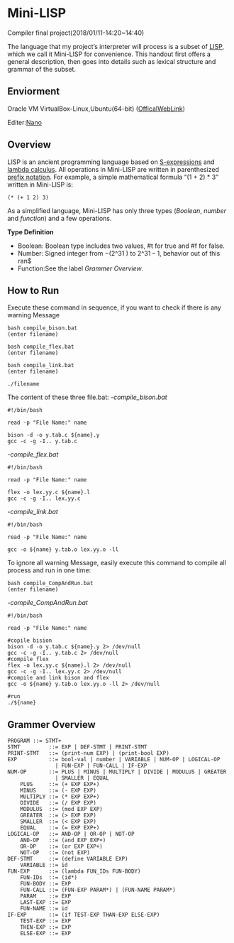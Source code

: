 # Mini-LISP
Compiler final project(2018/01/11-14:20~14:40)

The language that my project’s interpreter will process is a subset of [LISP](https://en.wikipedia.org/wiki/LISP), which we call
it Mini-LISP for convenience. This handout first offers a general description, then goes
into details such as lexical structure and grammar of the subset.

## Enviorment
Oracle VM VirtualBox-Linux,Ubuntu(64-bit) ([OfficalWebLink](https://www.oracle.com/technetwork/server-storage/virtualbox/downloads/index.html))

Editer:[Nano](https://zh.wikipedia.org/wiki/Nano_(%E6%96%87%E5%AD%97%E7%B7%A8%E8%BC%AF%E5%99%A8))

## Overview
LISP is an ancient programming language based on [S-expressions](https://en.wikipedia.org/wiki/S-expression) and [lambda calculus](https://en.wikipedia.org/wiki/Lambda_calculus).
All operations in Mini-LISP are written in parenthesized [prefix notation](https://en.wikipedia.org/wiki/Polish_notation). For example, a
simple mathematical formula “(1 + 2) * 3” written in Mini-LISP is:

<pre><code>(* (+ 1 2) 3)</code></pre>

As a simplified language, Mini-LISP has only three types (*Boolean*, *number* and *function*)
and a few operations.

**Type Definition**

- Boolean: Boolean type includes two values, #t for true and #f for false.
- Number: Signed integer from −(2^31 ) to 2^31 – 1, behavior out of this ran$
- Function:See the label *Grammer Overview*.

## How to Run
Execute these command in sequence, if you want to check if there is any warning Message

<pre><code>bash compile_bison.bat
(enter filename)

bash compile_flex.bat
(enter filename)

bash compile_link.bat
(enter filename)

./filename
</code></pre>

The content of these three file.bat:
-*compile_bison.bat*
<pre><code>#!/bin/bash

read -p "File Name:" name

bison -d -o y.tab.c ${name}.y
gcc -c -g -I.. y.tab.c
</code></pre>

-*compile_flex.bat*
<pre><code>#!/bin/bash

read -p "File Name:" name

flex -o lex.yy.c ${name}.l
gcc -c -g -I.. lex.yy.c
</code></pre>

-*compile_link.bat*
<pre><code>#!/bin/bash

read -p "File Name:" name

gcc -o ${name} y.tab.o lex.yy.o -ll
</code></pre>

To ignore all warning Message, easily execute this command to compile all process and run in one time:

<pre><code>bash compile_CompAndRun.bat
(enter filename)
</code></pre>

-*compile_CompAndRun.bat*
<pre><code>#!/bin/bash

read -p "File Name:" name

#copile bision
bison -d -o y.tab.c ${name}.y 2> /dev/null
gcc -c -g -I.. y.tab.c 2> /dev/null
#compile flex
flex -o lex.yy.c ${name}.l 2> /dev/null
gcc -c -g -I.. lex.yy.c 2> /dev/null
#compile and link bison and flex
gcc -o ${name} y.tab.o lex.yy.o -ll 2> /dev/null

#run
./${name}
</code></pre>

## Grammer Overview
<pre><code>PROGRAM ::= STMT+
STMT         ::= EXP | DEF-STMT | PRINT-STMT
PRINT-STMT   ::= (print-num EXP) | (print-bool EXP)
EXP          ::= bool-val | number | VARIABLE | NUM-OP | LOGICAL-OP
               | FUN-EXP | FUN-CALL | IF-EXP
NUM-OP       ::= PLUS | MINUS | MULTIPLY | DIVIDE | MODULUS | GREATER
               | SMALLER | EQUAL
    PLUS     ::= (+ EXP EXP+)
    MINUS    ::= (- EXP EXP)
    MULTIPLY ::= (* EXP EXP+)
    DIVIDE   ::= (/ EXP EXP)
    MODULUS  ::= (mod EXP EXP)
    GREATER  ::= (> EXP EXP)
    SMALLER  ::= (< EXP EXP)
    EQUAL    ::= (= EXP EXP+)
LOGICAL-OP   ::= AND-OP | OR-OP | NOT-OP
    AND-OP   ::= (and EXP EXP+)
    OR-OP    ::= (or EXP EXP+)
    NOT-OP   ::= (not EXP)
DEF-STMT     ::= (define VARIABLE EXP)
    VARIABLE ::= id
FUN-EXP      ::= (lambda FUN_IDs FUN-BODY)
    FUN-IDs  ::= (id*)
    FUN-BODY ::= EXP
    FUN-CALL ::= (FUN-EXP PARAM*) | (FUN-NAME PARAM*)
    PARAM    ::= EXP
    LAST-EXP ::= EXP
    FUN-NAME ::= id
IF-EXP       ::= (if TEST-EXP THAN-EXP ELSE-EXP)
    TEST-EXP ::= EXP
    THEN-EXP ::= EXP
    ELSE-EXP ::= EXP
</code></pre>

